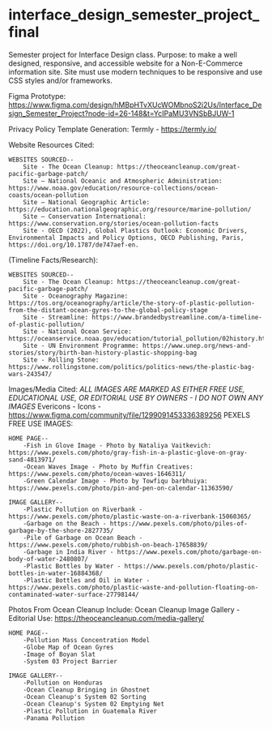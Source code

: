 # interface_design_semester_project_final
Semester project for Interface Design class. Purpose: to make a well designed, responsive, and accessible website for a Non-E-Commerce information site. Site must use modern techniques to be responsive and use CSS styles and/or frameworks.

Figma Prototype:
https://www.figma.com/design/hMBpHTvXUcWOMbnoS2i2Us/Interface_Design_Semester_Project?node-id=26-148&t=YcIPaMU3VNSbBJUW-1

Privacy Policy Template Generation:
Termly - https://termly.io/


Website Resources Cited:
    
    WEBSITES SOURCED--
        Site - The Ocean Cleanup: https://theoceancleanup.com/great-pacific-garbage-patch/
        Site – National Oceanic and Atmospheric Administration: https://www.noaa.gov/education/resource-collections/ocean-coasts/ocean-pollution 
        Site – National Geographic Article: https://education.nationalgeographic.org/resource/marine-pollution/ 
        Site – Conservation International: https://www.conservation.org/stories/ocean-pollution-facts 
        Site - OECD (2022), Global Plastics Outlook: Economic Drivers, Environmental Impacts and Policy Options, OECD Publishing, Paris, https://doi.org/10.1787/de747aef-en.

(Timeline Facts/Research):
    
    WEBSITES SOURCED--
        Site - The Ocean Cleanup: https://theoceancleanup.com/great-pacific-garbage-patch/
        Site - Oceanography Magazine: https://tos.org/oceanography/article/the-story-of-plastic-pollution-from-the-distant-ocean-gyres-to-the-global-policy-stage
        Site - Streamline: https://www.brandedbystreamline.com/a-timeline-of-plastic-pollution/
        Site - National Ocean Service: https://oceanservice.noaa.gov/education/tutorial_pollution/02history.html
        Site - UN Environment Programme: https://www.unep.org/news-and-stories/story/birth-ban-history-plastic-shopping-bag
        Site - Rolling Stone: https://www.rollingstone.com/politics/politics-news/the-plastic-bag-wars-243547/


Images/Media Cited:
*ALL IMAGES ARE MARKED AS EITHER FREE USE, EDUCATIONAL USE, OR EDITORIAL USE BY OWNERS - I DO NOT OWN ANY IMAGES*
Evericons - Icons - https://www.figma.com/community/file/1299091453336389256
PEXELS FREE USE IMAGES:
    
    HOME PAGE--
        -Fish in Glove Image - Photo by Nataliya Vaitkevich: https://www.pexels.com/photo/gray-fish-in-a-plastic-glove-on-gray-sand-4813971/
        -Ocean Waves Image - Photo by Muffin Creatives: https://www.pexels.com/photo/ocean-waves-1646311/
        -Green Calendar Image - Photo by Towfiqu barbhuiya: https://www.pexels.com/photo/pin-and-pen-on-calendar-11363590/

    IMAGE GALLERY--
        -Plastic Pollution on Riverbank - https://www.pexels.com/photo/plastic-waste-on-a-riverbank-15060365/
        -Garbage on the Beach - https://www.pexels.com/photo/piles-of-garbage-by-the-shore-2827735/
        -Pile of Garbage on Ocean Beach - https://www.pexels.com/photo/rubbish-on-beach-17658839/
        -Garbage in India River - https://www.pexels.com/photo/garbage-on-body-of-water-2480807/
        -Plastic Bottles by Water - https://www.pexels.com/photo/plastic-bottles-in-water-16884368/
        -Plastic Bottles and Oil in Water - https://www.pexels.com/photo/plastic-waste-and-pollution-floating-on-contaminated-water-surface-27798144/

Photos From Ocean Cleanup Include:
Ocean Cleanup Image Gallery - Editorial Use: https://theoceancleanup.com/media-gallery/
    
    HOME PAGE--
        -Pollution Mass Concentration Model
        -Globe Map of Ocean Gyres
        -Image of Boyan Slat
        -System 03 Project Barrier
    
    IMAGE GALLERY--
        -Pollution on Honduras
        -Ocean Cleanup Bringing in Ghostnet
        -Ocean Cleanup's System 02 Sorting
        -Ocean Cleanup's System 02 Emptying Net
        -Plastic Pollution in Guatemala River
        -Panama Pollution

